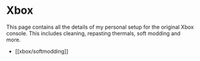 # Xbox

This page contains all the details of my personal setup for the original Xbox console. This includes cleaning, repasting thermals, soft modding and more.

* [[xbox/softmodding]]
